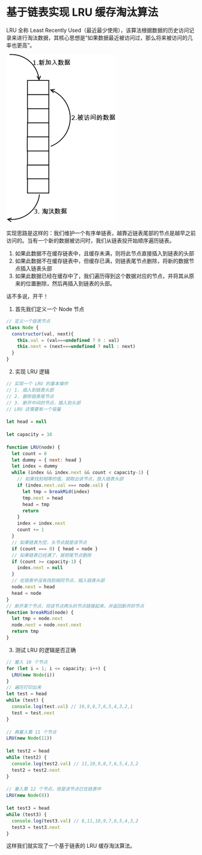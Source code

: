 # 基于链表实现 LRU 缓存淘汰算法

LRU 全称 Least Recently Used（最近最少使用），该算法根据数据的历史访问记录来进行淘汰数据，其核心思想是“如果数据最近被访问过，那么将来被访问的几率也更高”。

![LRU 图示](LRU图示.webp)

实现思路是这样的：我们维护一个有序单链表，越靠近链表尾部的节点是越早之前访问的。当有一个新的数据被访问时，我们从链表投开始顺序遍历链表。
1. 如果此数据不在缓存链表中，且缓存未满，则将此节点直接插入到链表的头部
2. 如果此数据不在缓存链表中，但缓存已满，则链表尾节点删除，将新的数据节点插入链表头部
3. 如果此数据已经在缓存中了，我们遍历得到这个数据对应的节点，并将其从原来的位置删除，然后再插入到链表的头部。

话不多说，开干！

1. 首先我们定义一个 Node 节点

```Javascript
// 定义一个链表节点
class Node {
  constructor(val, next){
    this.val = (val===undefined ? 0 : val)
    this.next = (next===undefined ? null : next)
  }
}
```

2. 实现 LRU 逻辑
```Javascript
// 实现一个 LRU 的基本操作
// 1. 插入到链表头部
// 2. 删除链表尾节点
// 3. 断开中间的节点，插入到头部
// LRU 还需要有一个容量

let head = null

let capacity = 10

function LRU(node) {
  let count = 0
  let dummy = { next: head }
  let index = dummy
  while (index && index.next && count < capacity-1) {
    // 如果找到相等的值，就取出该节点，放入链表头部
    if (index.next.val === node.val) {
      let tmp = breakMid(index)
      tmp.next = head
      head = tmp
      return
    }
    index = index.next
    count += 1
  }
  // 如果链表为空，头节点就是该节点
  if (count === 0) { head = node }
  // 如果链表已经满了，就把尾节点删除
  if (count >= capacity-1) {
    index.next = null
  }
  // 在链表中没有找到相同节点，插入链表头部
  node.next = head
  head = node
}
// 断开某个节点，将该节点两头的节点链接起来，并返回断开的节点
function breakMid(node) {
  let tmp = node.next
  node.next = node.next.next
  return tmp
}
```

3. 测试 LRU 的逻辑是否正确
```Javascript
// 塞入 10 个节点
for (let i = 1; i <= capacity; i++) {
  LRU(new Node(i))
}
// 遍历打印出来 
let test = head
while (test) {
  console.log(test.val) // 10,9,8,7,6,5,4,3,2,1
  test = test.next
}

// 再塞入第 11 个节点
LRU(new Node(11))

let test2 = head
while (test2) {
  console.log(test2.val) // 11,10,9,8,7,6,5,4,3,2
  test2 = test2.next
}

// 塞入第 12 个节点，但是该节点已在链表中
LRU(new Node(8))

let test3 = head
while (test3) {
  console.log(test3.val) // 8,11,10,9,7,6,5,4,3,2
  test3 = test3.next
}
```

这样我们就实现了一个基于链表的 LRU 缓存淘汰算法。